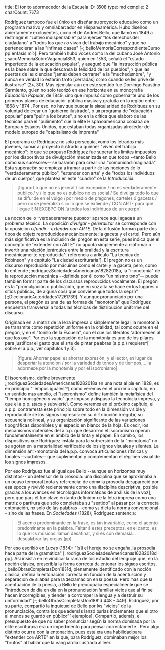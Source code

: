 title:          El tonito adormecedor de la Escuela
ID:             3508
type:           md
compile:        2
charCount:      7673


Rodríguez tampoco fue el único en diseñar su proyecto educativo como un programa masivo y omniabarcador en Hispanoamérica. Hubo diseños abiertamente excluyentes, como el de Andrés Bello, que llamó en 1849 a restringir el "cultivo indispensable" para ejercer "los derechos del ciudadano" a "todos los que *no* vivan del trabajo mecánico" y que *no* pertenecieran a las "ínfimas clases" [-;;belloMemoriaCorrespondienteCurso pp énfasis mío]. Pero también hubo voces como la del cubano José Antonio ;;sacoMemoriaSobreVagancia1853, quien en 1853, señaló el "estado imperfecto de la educación popular", y aseguró que "la instrucción pública es la base sobre la que descansa la felicidad de los pueblos", y que las puertas de las ciencias "jamás deben cerrarse" a la "muchedumbre", "y nunca en verdad lo estarán tanto [cerradas] como cuando se les prive de ilustrarse" (24, 30). Más ejemplar aún en este sentido fue Domingo Faustino Sarmiento, quien no solo teorizó en ese horizonte en su monografía *Educación Popular*, de 1849, sino que impulsó como gobernante uno de los primeros planes de educación pública masiva y gratuita en la región entre 1868 y 1874 <!--agregar coincidencia sobre cómo las masas ilustradas son necesarias para hacer república-->. Por eso, no hay que buscar la singularidad de Rodríguez en su voluntad de crear un "gobierno ilustrado", o un programa de "educación popular" para "pulir a los brutos", sino en la crítica que elaboró de las técnicas para el "pulimento" que la elite Hispanoamericana copiaba de Europa y Estados Unidos, que estaban todas organizadas alrededor del modelo europeo de "capitalismo de imprenta".

El programa de Rodríguez no solo perseguía, como los letrados más jóvenes, sumar al proyecto ilustrado a quienes "viven del trabajo mecánico": lo que se propuso Rodríguez fue superar los límites impuestos por los dispositivos de divulgación mecanizada en que todos --tanto Bello como sus sucesores-- se basaron para crear una "comunidad imaginada". Esta superación se empieza a tramar a partir de las nociones de lo "verdaderamente público", "extender con arte" y de "todos los individuos de un cuerpo", que plantea en este "cuadro" de la *Introducción*:

>[figura: Lo que no es jeneral / sin excepcion / no es verdaderamente publico / y / lo que no es publico no es social / Se divulga todo lo que se difunde en el vulgo / por medio de pregones, carteles ó gacetas / pero no se jeneraliza sino lo que se extiende / CON ARTE para que llegue SIN EXCEPCION /á todos los individuos de un cuerpo]

La noción de lo "verdaderamente público" aparece aquí ligada a un problema técnico. La oposición *divulgar - generalizar* se corresponde con la oposición *difundir - extender con ARTE*. De la difusión forman parte dos tipos de objeto reproducidos mecánicamente: la gaceta y el cartel. Pero aún más significativa es la inclusión del pregón en esta serie, pues indica que  el concepto de "extender con ARTE" no apunta simplemente a reafirmar o invertir una relación jerárquica entre la oralidad y la escritura mecánicamente reproducida^[ referencia a artículo "La técnica de Robinson" y a capítulo "La ciudad escrituraria"]. El pregón no es un discurso reproducido por máquinas como el cartel y la gaceta, pero, como lo entiende ;;rodriguezSociedadesAmericanas18282018a, la "monotonía" de la reproducción mecánica --definida por él como "un mismo tono"-- puede también formar parte de los discursos reproducidos vocalmente. El pregón es la "promulgación o publicación, que en voz alta se hace en los lugares o sitios públicos, de alguna cosa que conviene que todos la sepan" [;;DiccionarioAutoridades17261739]. Y aunque pronunciado por una persona, el pregón es una de las formas de "monotonía" que Rodríguez encuentra transversal a todas las técnicas de distribución uniforme del discurso. 

Originada en la matriz de la letra impresa o simplemente legal, la monotonía se transmite como repetición uniforme en la oralidad, tal como ocurre en el pregón, y en el "tonillo de la Escuela", con el que los literatos "adormecen al que los oye". Por eso la superación de la monotonía es uno de los pilares para justificar el gasto que el arte de pintar palabras (a.p.p.) requiere^[ sobre el a.p.p., ver capítulos 1 y 3].

>[figura: Ahorrar papel es ahorrar expresión; y el lector, en lugar de despertar la atencion / por la variedad de tonos y de tiempos,… la adormece por la monotonía y por el isocronismo] 

El isocronismo, define brevemente ;;rodriguezSociedadesAmericanas18282018a en una nota al pie en 1828, es en principio "tiempos iguales"^[ como veremos en el próximo capítulo, en un sentido más amplio, el "isocronismo" define también la metafísica del "tiempo homogéneo y vacío" que impuso y dispuso la tecnología impresa, y que el a.p.p. ataca y subvierte]. Como veremos en el próximo capítulo, el a.p.p. contrarresta este principio sobre todo en la dimensión visible y reproducible de los signos impresos: en su distribución irregular, su secuencia no lineal, y su organización significante de las variaciones tipográficas disponibles y el espacio en blanco de la hoja. Es decir, los mecanismos materiales del a.p.p. que desarman el isocronismo operan fundamentalmente en el ámbito de la tinta y el papel. En cambio, los dispositivos que Rodríguez instala para la subversión de la "monotonía" no se agotan en la materialidad verificable de los signos visuales y silentes. La dimensión anti-monotonía del a.p.p. convoca articulaciones rítmicas y tonales --audibles-- que suplementan y complementan el régimen visual  de los signos impresos.

Por eso Rodríguez fue al igual que Bello --aunque en horizontes muy distintos-- un defensor de la prosodia: una disciplina que se aproximaba a un ocaso temporal [nota y referencia: de cómo la prosodia desapareció por esa época y revivió recientemente como una disciplina descriptiva, posible gracias a los avances en tecnologías informáticas de análisis de la voz], pero que para él fue clave en tanto definidor de la letra impresa como una matriz o partitura que solo completaba su "sentido" al pasar por la correcta entonación, no solo de las palabras --como ya dicta la norma convencional-- sino de las frases. En *Sociedades* (1828), Rodríguez sentencia:
 
 >El acento predominante en la frase, es tan invariable, como el acento predominante en la palabra. Faltar á estos preceptos, en el canto, es lo que los músicos llaman desafinar, y si es con demasía… descalabrar las orejas (pp)

Por eso escribió en *Luces* (1834): "[s]i el hereje no se engaña, la prosodia hace parte de la gramática" [;;rodriguezSociedadesAmericanas18282018d pp]. Así insistía en reivindicar la rama de los estudio del lenguaje que, en la noción clásica, prescribía la forma correcta de entonar los signos escritos.  ;;belloObrasCompletasDon1881d, plenamente identificado con la noción clásica, definía la entonación correcta en función de la acentuación y separación de sílabas para la declamación en la poesía. Pero más que la acentuación de la poesía, a Bello le preocupaba especialmente que se "introducen de día en día en la pronunciación familiar vicios que al fin se hacen incorregibles, y tienden a corromper la lengua y a destruir su uniformidad" [-;;belloObrasCompletasDon1881d 448 - 449]. Rodríguez, por su parte, compartió la inquietud de Bello por los "vicios" de la pronunciación, contra los que además lanzó burlas inclementes que el otro al menos se guardó en público^[ ejemplos]. Compartió, además, el presupuesto de que no saber pronunciar según la norma dominada por la elite escrituraria era un impedimento para pensar correctamente <!--referencia-->. Pero algo distinto ocurría con la entonación, pues esta era una habilidad para "extender con ARTE" en la que, para Rodríguez, dominaban mejor los "brutos" al hablar  que la vanguardia ilustrada al leer. 
